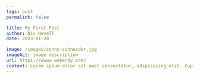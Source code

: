 ```yaml
---
tags: post
permalink: false

title: My First Post
author: Nic Nevell
date: 2023-01-20

image: /images/conny-schneider.jpg
imageALt: image description
url: https://wwww.weberdy.com/
content: Lorem ipsum dolor sit amet consectetur, adipisicing elit. Cupiditate facilis doloribus omnis, facere inventore eos rem dicta fuga? Provident quisquam incidunt autem accusamus nobis sit fugit pariatur excepturi non distinctio.
---
```

